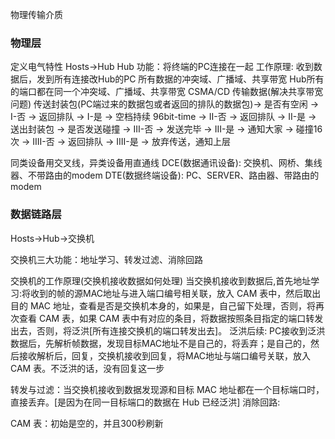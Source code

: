 物理传输介质

### 物理层
定义电气特性
Hosts->Hub
Hub
	功能：将终端的PC连接在一起
	工作原理: 收到数据后，发到所有连接改Hub的PC
	所有数据的冲突域、广播域、共享带宽
	Hub所有的端口都在同一个冲突域、广播域、共享带宽
CSMA/CD 传输数据(解决共享带宽问题)
	传送封装包(PC端过来的数据包或者返回的排队的数据包)-> 是否有空闲 -> I-否 -> 返回排队
    -> I-是 -> 空档持续 96bit-time -> II-否  -> 返回排队
    -> II-是  -> 送出封装包 -> 是否发送碰撞 -> III-否 -> 发送完毕
    -> III-是 -> 通知大家 -> 碰撞16次 -> IIII-否  -> 返回排队
    -> IIII-是 -> 放弃传送，通知上层

同类设备用交叉线，异类设备用直通线
DCE(数据通讯设备): 交换机、网桥、集线器、不带路由的modem
DTE(数据终端设备): PC、SERVER、路由器、带路由的modem
### 数据链路层
Hosts->Hub->交换机

交换机三大功能：地址学习、转发过滤、消除回路

交换机的工作原理(交换机接收数据如何处理)
当交换机接收到数据后,首先地址学习:将收到的帧的源MAC地址与进入端口编号相关联，放入 CAM 表中，然后取出目的 MAC 地址，查看是否是交换机本身的，如果是，自己留下处理，否则，将再次查看 CAM 表，如果 CAM 表中有对应的条目，将数据按照条目指定的端口转发出去，否则，将泛洪[所有连接交换机的端口转发出去]。
泛洪后续: PC接收到泛洪数据后，先解析帧数据，发现目标MAC地址不是自己的，将丢弃；是自己的，然后接收解析后，回复，交换机接收到回复，将MAC地址与端口编号关联，放入 CAM 表。不泛洪的话，没有回复这一步

转发与过滤：当交换机接收到数据发现源和目标 MAC 地址都在一个目标端口时，直接丢弃。[是因为在同一目标端口的数据在 Hub 已经泛洪]
消除回路: 

CAM 表：初始是空的，并且300秒刷新

### 


